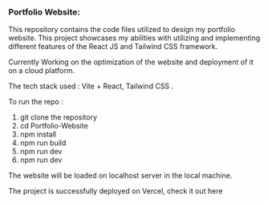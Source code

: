 ### Portfolio Website: ###

This repository contains the code files utilized to design my portfolio website. This project showcases my abilities with utilizing and implementing different features of the React JS and Tailwind CSS framework.

Currently Working on the optimization of the website and deployment of it on a cloud platform.

The tech stack used : Vite + React, Tailwind CSS . 

To run the repo :
1) git clone the repository
2) cd Portfolio-Website
3) npm install
4) npm run build
5) npm run dev
6) npm run dev 

The website will be loaded on localhost server in the local machine.

The project is successfully deployed on Vercel, check it out here <a href="https://gokulmallem.vercel.app/" >


